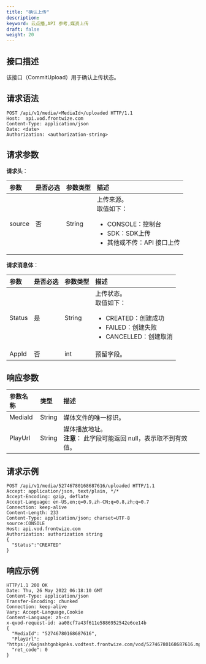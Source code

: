 ```yaml
---
title: "确认上传"
description: 
keyword: 云点播,API 参考,媒资上传
draft: false
weight: 20
---
```


## 接口描述

该接口（CommitUpload）用于确认上传状态。

## 请求语法

```
POST /api/v1/media/<MediaId>/uploaded HTTP/1.1
Host:  api.vod.frontwize.com
Content-Type: application/json
Date: <date>
Authorization: <authorization-string>
```

## 请求参数

**请求头**：

| 参数   | 是否必选 | 参数类型 | 描述                                                         |
| :----- | :------- | :------- | :----------------------------------------------------------- |
| source | 否       | String   | 上传来源。<br/>取值如下：<br/><ul><li>CONSOLE：控制台</li><li>SDK：SDK上传</li><li>其他或不传：API 接口上传</li></ul> |

**请求消息体**：

| 参数   | 是否必选 | 参数类型 | 描述                                                         |
| :----- | :------- | :------- | :----------------------------------------------------------- |
| Status | 是       | String   | 上传状态。<br/>取值如下：<br/><ul><li>CREATED：创建成功</li><li>FAILED：创建失败</li><li>CANCELLED：创建取消</li></ul> |
| AppId  | 否       | int      | 预留字段。                                                   |

## 响应参数

| 参数名称 | 类型   | 描述                                                         |
| :------- | :----- | :----------------------------------------------------------- |
| MediaId  | String | 媒体文件的唯一标识。                                         |
| PlayUrl  | String | 媒体播放地址。 <br>**注意**： 此字段可能返回 null，表示取不到有效值。 |

## 请求示例

```
POST /api/v1/media/52746780168687616/uploaded HTTP/1.1
Accept: application/json, text/plain, */*
Accept-Encoding: gzip, deflate
Accept-Language: en-US,en;q=0.9,zh-CN;q=0.8,zh;q=0.7
Connection: keep-alive
Content-Length: 233
Content-Type: application/json; charset=UTF-8
source:CONSOLE
Host: api.vod.frontwize.com
Authorization: authorization string
{
  "Status":"CREATED"
}
```

## 响应示例

```
HTTP/1.1 200 OK
Date: Thu, 26 May 2022 06:18:10 GMT
Content-Type: application/json
Transfer-Encoding: chunked
Connection: keep-alive
Vary: Accept-Language,Cookie
Content-Language: zh-cn
x-qvod-request-id: aa08cf7a43f611e5886952542e6ce14b
{
  "MediaId": "52746780168687616",
  "PlayUrl": "https://6ajnshtgnbkpnks.vodtest.frontwize.com/vod/52746780168687616.mp4",
  "ret_code": 0
}
```


